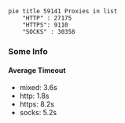 
```mermaid
pie title 59141 Proxies in list
    "HTTP" : 27175
    "HTTPS": 9110
    "SOCKS" : 30358
```

### Some Info
#### Average Timeout

- mixed: 3.6s
- http: 1.8s
- https: 8.2s
- socks: 5.2s